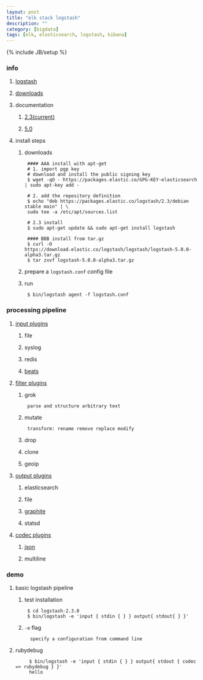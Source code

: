 ```yaml
---
layout: post
title: "elk stack logstash"
description: ""
category: [bigdata]
tags: [elk, elasticsearch, logstash, kibana]
---
```

{% include JB/setup %}


### info

1. [logstash](https://www.elastic.co/products/logstash)

1. [downloads](https://www.elastic.co/downloads/logstash)

1. documentation

    1. [2.3(current)](https://www.elastic.co/guide/en/logstash/current/index.html)

    1. [5.0](https://www.elastic.co/guide/en/logstash/5.0/index.html)

1. install steps

    1. downloads

            #### AAA install with apt-get
            # 1. import pgp key
            # download and install the public signing key
            $ wget -qO - https://packages.elastic.co/GPG-KEY-elasticsearch | sudo apt-key add -

            # 2. add the repository definition
            $ echo "deb https://packages.elastic.co/logstash/2.3/debian stable main" | \
            sudo tee -a /etc/apt/sources.list

            # 2.3 install
            $ sudo apt-get update && sudo apt-get install logstash

            #### BBB install from tar.gz
            $ curl -O https://download.elastic.co/logstash/logstash/logstash-5.0.0-alpha3.tar.gz
            $ tar zxvf logstash-5.0.0-alpha3.tar.gz

    1. prepare a `logstash.conf` config file

    1. run

            $ bin/logstash agent -f logstash.conf

### processing pipeline

1. [input plugins](https://www.elastic.co/guide/en/logstash/2.3/input-plugins.html)

    1. file

    1. syslog

    1. redis

    1. [beats](https://www.elastic.co/downloads/beats/filebeat)

1. [filter plugins](https://www.elastic.co/guide/en/logstash/2.3/filter-plugins.html)

    1. grok

            parse and structure arbitrary text

    1. mutate

            transform: rename remove replace modify

    1. drop

    1. clone

    1. geoip

1. [output plugins](https://www.elastic.co/guide/en/logstash/2.3/output-plugins.html)

    1. elasticsearch

    1. file

    1. [graphite](http://graphite.wikidot.com/)

    1. statsd

1. [codec plugins](https://www.elastic.co/guide/en/logstash/2.3/codec-plugins.html)

    1. [json](https://www.elastic.co/guide/en/logstash/2.3/plugins-codecs-json.html)

    1. multiline
    
### demo

1. basic logstash pipeline

    1. test installation

            $ cd logstash-2.3.0
            $ bin/logstash -e 'input { stdin { } } output{ stdout{ } }'

    1. `-e` flag

             specify a configuration from command line

1. rubydebug

            $ bin/logstash -e 'input { stdin { } } output{ stdout { codec => rubydebug } }'
            hello
            